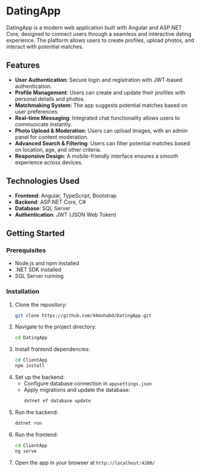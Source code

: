 # DatingApp

DatingApp is a modern web application built with Angular and ASP.NET Core, designed to connect users through a seamless and interactive dating experience. The platform allows users to create profiles, upload photos, and interact with potential matches.

## Features

- **User Authentication**: Secure login and registration with JWT-based authentication.  
- **Profile Management**: Users can create and update their profiles with personal details and photos.  
- **Matchmaking System**: The app suggests potential matches based on user preferences.  
- **Real-time Messaging**: Integrated chat functionality allows users to communicate instantly.  
- **Photo Upload & Moderation**: Users can upload images, with an admin panel for content moderation.  
- **Advanced Search & Filtering**: Users can filter potential matches based on location, age, and other criteria.  
- **Responsive Design**: A mobile-friendly interface ensures a smooth experience across devices.  

## Technologies Used

- **Frontend**: Angular, TypeScript, Bootstrap
- **Backend**: ASP.NET Core, C#
- **Database**: SQL Server
- **Authentication**: JWT (JSON Web Token)

## Getting Started

### Prerequisites
- Node.js and npm installed
- .NET SDK installed
- SQL Server running

### Installation
1. Clone the repository:
   ```sh
   git clone https://github.com/94mohabd/DatingApp.git
   ```
2. Navigate to the project directory:
   ```sh
   cd DatingApp
   ```
3. Install frontend dependencies:
   ```sh
   cd ClientApp
   npm install
   ```
4. Set up the backend:
   - Configure database connection in `appsettings.json`
   - Apply migrations and update the database:
     ```sh
     dotnet ef database update
     ```
5. Run the backend:
   ```sh
   dotnet run
   ```
6. Run the frontend:
   ```sh
   cd ClientApp
   ng serve
   ```
7. Open the app in your browser at `http://localhost:4200/`
